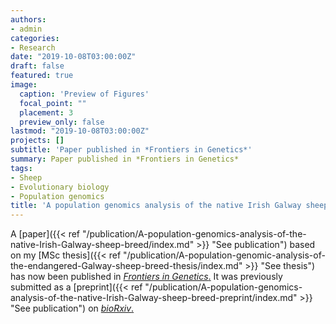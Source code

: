 ```yaml
---
authors:
- admin
categories:
- Research
date: "2019-10-08T03:00:00Z"
draft: false
featured: true
image:
  caption: 'Preview of Figures'
  focal_point: ""
  placement: 3
  preview_only: false
lastmod: "2019-10-08T03:00:00Z"
projects: []
subtitle: 'Paper published in *Frontiers in Genetics*'
summary: Paper published in *Frontiers in Genetics*
tags:
- Sheep
- Evolutionary biology
- Population genomics
title: 'A population genomics analysis of the native Irish Galway sheep breed'
---
```


A [paper]({{< ref "/publication/A-population-genomics-analysis-of-the-native-Irish-Galway-sheep-breed/index.md" >}} "See publication") based on my [MSc thesis]({{< ref "/publication/A-population-genomic-analysis-of-the-endangered-Galway-sheep-breed-thesis/index.md" >}} "See thesis") has now been published in [*Frontiers in Genetics*.](https://www.frontiersin.org/articles/10.3389/fgene.2019.00927/full "See paper") It was previously submitted as a [preprint]({{< ref "/publication/A-population-genomics-analysis-of-the-native-Irish-Galway-sheep-breed-preprint/index.md" >}} "See publication") on [*bioRxiv*.](https://www.biorxiv.org/content/10.1101/645754v1 "See preprint")
